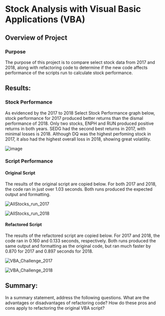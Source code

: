 


# Stock Analysis with Visual Basic Applications (VBA)

## Overview of Project

### Purpose
The purpose of this project is to compare select stock data from 2017 and 2018, along with refactoring code to determine if the new code affects performance of the scripts run to calculate stock performance.


## Results: 
### Stock Performance
As evidenced by the 2017 to 2018 Select Stock Performance graph below, stock performance for 2017 produced better returns than the dismal performance of 2018. Only two stocks, ENPH and RUN produced positive returns in both years.  SEDG had the second best returns in 2017, with minimal losses is 2018.  Although DQ was the highest perfoming stock in 2017, it also had the highest overall loss in 2018, showing great volatility.

![image](https://user-images.githubusercontent.com/102322707/166079568-b36c57c3-ad69-4a4a-bec8-812a360d6bc9.png)

### Script Performance
#### Original Script
The results of the original script are copied below.  For both 2017 and 2018, the code ran in just over 1.03 seconds.  Both runs produced the expected output and formatting.

![AllStocks_run_2017](https://user-images.githubusercontent.com/102322707/167197444-f1370c71-8476-492b-bc6f-6fc6a00a50e2.PNG) 

![AllStocks_run_2018](https://user-images.githubusercontent.com/102322707/167197559-4013a070-05a1-4019-9f78-0f76626f2d0c.PNG)

#### Refactored Script
The results of the refactored script are copied below.  For 2017 and 2018, the code ran in 0.160 and 0.133 seconds, respectively.  Both runs produced the same output and formatting as the original code, but ran much faster by 0.870 for 2017 and 0.897 seconds for 2018.

![VBA_Challenge_2017](https://user-images.githubusercontent.com/102322707/167198080-fca92884-5ff1-4755-950d-525ba376d15e.PNG)

![VBA_Challenge_2018](https://user-images.githubusercontent.com/102322707/167198094-138f5329-9834-4070-8db4-7c3dc5eb3af9.PNG)



## Summary: 

In a summary statement, address the following questions.
What are the advantages or disadvantages of refactoring code?
How do these pros and cons apply to refactoring the original VBA script?
